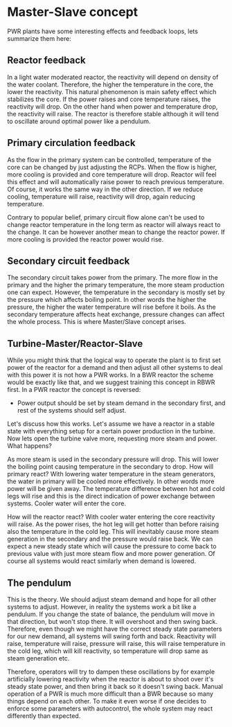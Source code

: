 # Master-Slave concept 

PWR plants have some interesting effects and feedback loops, lets summarize them here:

## Reactor feedback

In a light water moderated reactor, the reactivity will depend on density of the water coolant. Therefore, the higher the temperature in the core, the lower the reactivity. This natural phenomenon is main safety effect which stabilizes the core. If the power raises and core temperature raises, the reactivity will drop. On the other hand when power and temperature drop, the reactivity will raise. The reactor is therefore stable although it will tend to oscillate around optimal power like a pendulum.

## Primary circulation feedback

As the flow in the primary system can be controlled, temperature of the core can be changed by just adjusting the RCPs. When the flow is higher, more cooling is provided and core temperature will drop. Reactor will feel this effect and will automatically raise power to reach previous temperature. Of course, it works the same way in the other direction. If we reduce cooling, temperature will raise, reactivity will drop, again reducing temperature.

Contrary to popular belief, primary circuit flow alone can't be used to change reactor temperature in the long term as reactor will always react to the change. It can be however another mean to change the reactor power. If more cooling is provided the reactor power would rise.

## Secondary circuit feedback

The secondary circuit takes power from the primary. The more flow in the primary and the higher the primary temperature, the more steam production one can expect. However, the temperature in the secondary is mostly set by the pressure which affects boiling point. In other words the higher the pressure, the higher the water temperature will rise before it boils. As the secondary temperature affects heat exchange, pressure changes can affect the whole process. This is where Master/Slave concept arises.

## Turbine-Master/Reactor-Slave

While you might think that the logical way to operate the plant is to first set power of the reactor for a demand and then adjust all other systems to deal with this power it is not how a PWR works. In a BWR reactor the scheme would be exactly like that, and we suggest training this concept in RBWR first. In a PWR reactor the concept is reversed:

- Power output should be set by steam demand in the secondary first, and rest of the systems should self adjust.

Let's discuss how this works. Let's assume we have a reactor in a stable state with everything setup for a certain power production in the turbine. Now lets open the turbine valve more, requesting more steam and power. What happens?

As more steam is used in the secondary pressure will drop. This will lower the boiling point causing temperature in the secondary to drop. How will primary react? With lowering water temperature in the steam generators, the water in primary will be cooled more effectively. In other words more power will be given away. The temperature difference between hot and cold legs will rise and this is the direct indication of power exchange between systems. Cooler water will enter the core.

How will the reactor react? With cooler water entering the core reactivity will raise. As the power rises, the hot leg will get hotter than before raising also the temperature in the cold leg. This will inevitably cause more steam generation in the secondary and the pressure would raise back. We can expect a new steady state which will cause the pressure to come back to previous value with just more steam flow and more power generation. Of course all systems would react similarly when demand is lowered.

## The pendulum

This is the theory. We should adjust steam demand and hope for all other systems to adjust. However, in reality the systems work a bit like a pendulum. If you change the state of balance, the pendulum will move in that direction, but won't stop there. It will overshoot and then swing back. Therefore, even though we might have the correct steady state parameters for our new demand, all systems will swing forth and back. Reactivity will raise, temperature will raise, pressure will raise, this will raise temperature in the cold leg, which will kill reactivity, so temperature will drop same as steam generation etc.

Therefore, operators will try to dampen these oscillations by for example artificially lowering reactivity when the reactor is about to shoot over it's steady state power, and then bring it back so it doesn't swing back. Manual operation of a PWR is much more difficult than a BWR because so many things depend on each other. To make it even worse if one decides to enforce some parameters with autocontrol, the whole system may react differently than expected.
